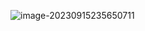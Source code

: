 ![image-20230915235650711](C:\Users\admin\AppData\Roaming\Typora\typora-user-images\image-20230915235650711.png)